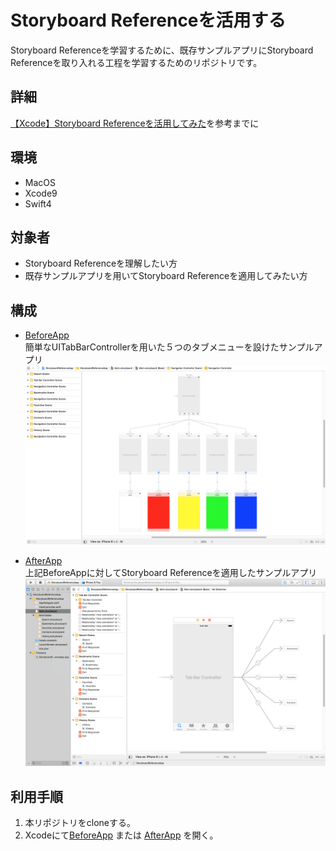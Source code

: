 # Storyboard Referenceを活用する
Storyboard Referenceを学習するために、既存サンプルアプリにStoryboard Referenceを取り入れる工程を学習するためのリポジトリです。

## 詳細
[【Xcode】Storyboard Referenceを活用してみた](https://qiita.com/_CHUBURA/items/03a3cddf8fe17361c5b2)を参考までに

## 環境
- MacOS
- Xcode9
- Swift4 

## 対象者
- Storyboard Referenceを理解したい方
- 既存サンプルアプリを用いてStoryboard Referenceを適用してみたい方

## 構成
- [BeforeApp](/BeforeApp)  
簡単なUITabBarControllerを用いた５つのタブメニューを設けたサンプルアプリ<img src="storyboard_reference_before_app_view.png" width="500">

- [AfterApp](/AfterApp)  
上記BeforeAppに対してStoryboard Referenceを適用したサンプルアプリ<img src="storyboard_reference_after_app_view.png" width="500">

## 利用手順
1. 本リポジトリをcloneする。
2. Xcodeにて[BeforeApp](/BeforeApp) または [AfterApp](/AfterApp) を開く。

